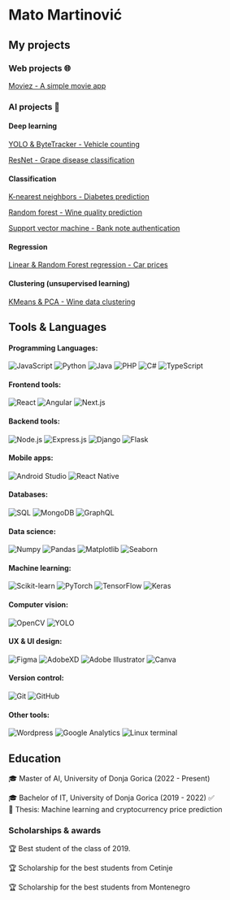 # Mato Martinović

## My projects
### Web projects 🌐
[Moviez - A simple movie app](https://github.com/mato-m/movie-app)

### AI projects 🧠

#### Deep learning
[YOLO & ByteTracker - Vehicle counting](https://github.com/mato-m/yolo-vehicle-counting)

[ResNet - Grape disease classification](https://github.com/mato-m/resnet-grape)

#### Classification
[K-nearest neighbors - Diabetes prediction](https://github.com/mato-m/knn-diabetes)

[Random forest - Wine quality prediction](https://github.com/mato-m/rf-wine)

[Support vector machine - Bank note authentication](https://github.com/mato-m/svm-banknote)


#### Regression
[Linear & Random Forest regression - Car prices](https://github.com/mato-m/regression-cars)

#### Clustering (unsupervised learning)
[KMeans & PCA - Wine data clustering](https://github.com/mato-m/kmeans-wine)
## Tools & Languages
#### Programming Languages:
![JavaScript](https://img.shields.io/badge/-JavaScript-000?&logo=JavaScript&logoColor=007396)
![Python](https://img.shields.io/badge/-Python-000?&logo=Python&logoColor=007396)
![Java](https://img.shields.io/badge/-Java-000?&logo=openjdk&logoColor=007396)
![PHP](https://img.shields.io/badge/-PHP-000?&logo=PHP&logoColor=007396)
![C#](https://img.shields.io/badge/-C%23-000?&logo=c-sharp&logoColor=007396)
![TypeScript](https://img.shields.io/badge/-TypeScript-000?&logo=TypeScript&logoColor=007396)

#### Frontend tools:
![React](https://img.shields.io/badge/-React-000?&logo=React&logoColor=007396)
![Angular](https://img.shields.io/badge/-Angular-000?&logo=Angular&logoColor=007396)
![Next.js](https://img.shields.io/badge/-Next.js-000?&logo=Next.js&logoColor=007396)

#### Backend tools:
![Node.js](https://img.shields.io/badge/-Node.js-000?&logo=Node.js&logoColor=007396)
![Express.js](https://img.shields.io/badge/-Express.js-000?&logo=express&logoColor=007396)
![Django](https://img.shields.io/badge/-Django-000?&logo=Django&logoColor=007396)
![Flask](https://img.shields.io/badge/-Flask-000?&logo=Flask&logoColor=007396)

#### Mobile apps:
![Android Studio](https://img.shields.io/badge/-Android%20Studio-000?&logo=Android%20Studio&logoColor=007396)
![React Native](https://img.shields.io/badge/-React_Native-000?&logo=react&logoColor=007396)

#### Databases:
![SQL](https://img.shields.io/badge/-SQL-000?&logo=Microsoft%20SQL%20Server&logoColor=007396)
![MongoDB](https://img.shields.io/badge/-MongoDB-000?&logo=MongoDB&logoColor=007396)
![GraphQL](https://img.shields.io/badge/-GraphQL-000?&logo=GraphQL&logoColor=007396)

#### Data science:
![Numpy](https://img.shields.io/badge/-Numpy-000?&logo=Numpy&logoColor=007396)
![Pandas](https://img.shields.io/badge/-Pandas-000?&logo=Pandas&logoColor=007396)
![Matplotlib](https://img.shields.io/badge/-Matplotlib-000?&logo=Matplotlib&logoColor=007396)
![Seaborn](https://img.shields.io/badge/-Seaborn-000?&logo=Seaborn&logoColor=007396)

#### Machine learning:
![Scikit-learn](https://img.shields.io/badge/-Scikit%20learn-000?&logo=scikit-learn&logoColor=007396)
![PyTorch](https://img.shields.io/badge/-PyTorch-000?&logo=PyTorch&logoColor=007396)
![TensorFlow](https://img.shields.io/badge/-TensorFlow-000?&logo=TensorFlow&logoColor=007396)
![Keras](https://img.shields.io/badge/-Keras-000?&logo=Keras&logoColor=007396)

#### Computer vision:
![OpenCV](https://img.shields.io/badge/-OpenCV-000?&logo=OpenCV&logoColor=007396)
![YOLO](https://img.shields.io/badge/-YOLO-000?&logo=YOLO&logoColor=007396)

#### UX & UI design:
![Figma](https://img.shields.io/badge/-Figma-000?&logo=Figma&logoColor=007396)
![AdobeXD](https://img.shields.io/badge/-AdobeXD-000?&logo=Adobe%20XD&logoColor=007396)
![Adobe Illustrator](https://img.shields.io/badge/-Adobe%20Illustrator-000?&logo=Adobe%20Illustrator&logoColor=007396)
![Canva](https://img.shields.io/badge/-Canva-000?&logo=Canva&logoColor=007396)

#### Version control:
![Git](https://img.shields.io/badge/-Git-000?&logo=Git&logoColor=007396)
![GitHub](https://img.shields.io/badge/-GitHub-000?&logo=GitHub&logoColor=007396)

#### Other tools:
![Wordpress](https://img.shields.io/badge/-Wordpress-000?&logo=WordPress&logoColor=007396)
![Google Analytics](https://img.shields.io/badge/-Google%20Analytics-000?&logo=Google%20Analytics&logoColor=007396)
![Linux terminal](https://img.shields.io/badge/-Linux%20terminal-000?&logo=Linux&logoColor=007396)


## Education

🎓 Master of AI, University of Donja Gorica (2022 - Present)

🎓 Bachelor of IT, University of Donja Gorica (2019 - 2022) ✅ <br/>
📄 Thesis: Machine learning and cryptocurrency price prediction


### Scholarships & awards

🏆 Best student of the class of 2019.

🏆 Scholarship for the best students from Cetinje

🏆 Scholarship for the best students from Montenegro
